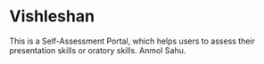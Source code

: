 # Vishleshan

This is a Self-Assessment Portal, which helps users to assess their presentation skills or oratory skills.
Anmol Sahu.
